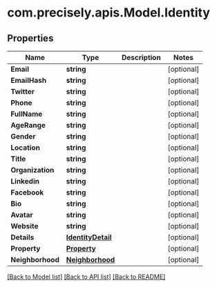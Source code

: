 # com.precisely.apis.Model.Identity
## Properties

Name | Type | Description | Notes
------------ | ------------- | ------------- | -------------
**Email** | **string** |  | [optional] 
**EmailHash** | **string** |  | [optional] 
**Twitter** | **string** |  | [optional] 
**Phone** | **string** |  | [optional] 
**FullName** | **string** |  | [optional] 
**AgeRange** | **string** |  | [optional] 
**Gender** | **string** |  | [optional] 
**Location** | **string** |  | [optional] 
**Title** | **string** |  | [optional] 
**Organization** | **string** |  | [optional] 
**Linkedin** | **string** |  | [optional] 
**Facebook** | **string** |  | [optional] 
**Bio** | **string** |  | [optional] 
**Avatar** | **string** |  | [optional] 
**Website** | **string** |  | [optional] 
**Details** | [**IdentityDetail**](IdentityDetail.md) |  | [optional] 
**Property** | [**Property**](Property.md) |  | [optional] 
**Neighborhood** | [**Neighborhood**](Neighborhood.md) |  | [optional] 

[[Back to Model list]](../README.md#documentation-for-models) [[Back to API list]](../README.md#documentation-for-api-endpoints) [[Back to README]](../README.md)

